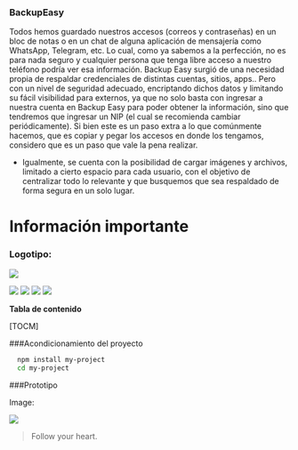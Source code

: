 ### BackupEasy

Todos hemos guardado nuestros accesos (correos y contraseñas) en un bloc de notas o en un chat de alguna aplicación de mensajería como WhatsApp, Telegram, etc. Lo cual, como ya sabemos a la perfección, no es para nada seguro y cualquier persona que tenga libre acceso a nuestro teléfono podría ver esa información. Backup Easy surgió de una necesidad propia de respaldar credenciales de distintas cuentas, sitios, apps.. Pero con un nivel de seguridad adecuado, encriptando dichos datos y limitando su fácil visibilidad para externos, ya que no solo basta con ingresar a nuestra cuenta en Backup Easy para poder obtener la información, sino que tendremos que ingresar un NIP (el cual se recomienda cambiar periódicamente). Si bien este es un paso extra a lo que comúnmente hacemos, que es copiar y pegar los accesos en donde los tengamos, considero que es un paso que vale la pena realizar. 

* Igualmente, se cuenta con la posibilidad de cargar imágenes y archivos, limitado a cierto espacio para cada usuario, con el objetivo de centralizar todo lo relevante y que busquemos que sea respaldado de forma segura en un solo lugar.

# Información importante

### Logotipo:
![](https://pandao.github.io/editor.md/images/logos/editormd-logo-180x180.png)

![](https://img.shields.io/github/stars/RafaEscobar/Backup-Easy.svg) ![](https://img.shields.io/github/forks/RafaEscobar/Backup-Easy.svg) ![](https://img.shields.io/github/release/RafaEscobar/Backup-Easy.svg) ![](https://img.shields.io/github/issues/RafaEscobar/Backup-Easy.svg) 


**Tabla de contenido**

[TOCM]

###Acondicionamiento del proyecto

```bash
  npm install my-project
  cd my-project
```

###Prototipo

Image:

![](https://pandao.github.io/editor.md/examples/images/4.jpg)

> Follow your heart.

